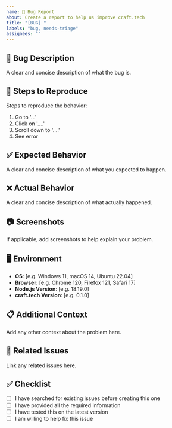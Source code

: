 ```yaml
---
name: 🐛 Bug Report
about: Create a report to help us improve craft.tech
title: "[BUG] "
labels: "bug, needs-triage"
assignees: ""
---
```


## 🐛 Bug Description

A clear and concise description of what the bug is.

## 🔄 Steps to Reproduce

Steps to reproduce the behavior:

1. Go to '...'
2. Click on '....'
3. Scroll down to '....'
4. See error

## ✅ Expected Behavior

A clear and concise description of what you expected to happen.

## ❌ Actual Behavior

A clear and concise description of what actually happened.

## 📷 Screenshots

If applicable, add screenshots to help explain your problem.

## 🖥️ Environment

- **OS**: [e.g. Windows 11, macOS 14, Ubuntu 22.04]
- **Browser**: [e.g. Chrome 120, Firefox 121, Safari 17]
- **Node.js Version**: [e.g. 18.19.0]
- **craft.tech Version**: [e.g. 0.1.0]

## 📋 Additional Context

Add any other context about the problem here.

## 🔗 Related Issues

Link any related issues here.

## ✅ Checklist

- [ ] I have searched for existing issues before creating this one
- [ ] I have provided all the required information
- [ ] I have tested this on the latest version
- [ ] I am willing to help fix this issue
